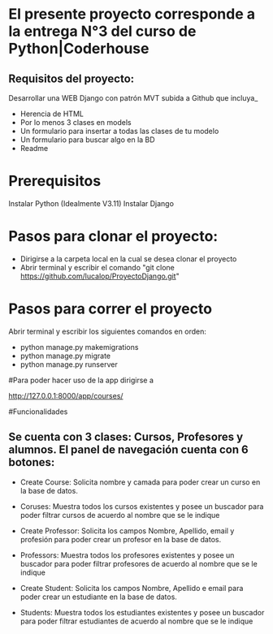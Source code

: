 # El presente proyecto corresponde a la entrega N°3 del curso de Python|Coderhouse
## Requisitos del proyecto:
 Desarrollar una WEB Django con patrón MVT subida a Github que incluya_
- Herencia de HTML
- Por lo menos 3 clases en models
- Un formulario para insertar a todas las clases de tu modelo
- Un formulario para buscar algo en la BD
- Readme

# Prerequisitos
Instalar Python (Idealmente V3.11)
Instalar Django

# Pasos para clonar el proyecto:
- Dirigirse a la carpeta local en la cual se desea clonar el proyecto
- Abrir terminal y escribir el comando "git clone https://github.com/lucalop/ProyectoDjango.git"


# Pasos para correr el proyecto
Abrir terminal y escribir los siguientes comandos en orden: 
- python manage.py makemigrations
- python manage.py migrate
- python manage.py runserver     

#Para poder hacer uso de la app dirigirse a 

http://127.0.0.1:8000/app/courses/

#Funcionalidades

## Se cuenta con 3 clases: Cursos, Profesores y alumnos. El panel de navegación cuenta con 6 botones:

- Create Course: Solicita nombre y camada para poder crear un curso en la base de datos.
- Coruses: Muestra todos los cursos existentes y posee un buscador para poder filtrar cursos de acuerdo al nombre que se le indique

- Create Professor: Solicita los campos Nombre, Apellido, email y profesión para poder crear un profesor en la base de datos.
- Professors: Muestra todos los profesores existentes y posee un buscador para poder filtrar profesores de acuerdo al nombre que se le indique

- Create Student: Solicita los campos Nombre, Apellido e email para poder crear un estudiante en la base de datos.
- Students: Muestra todos los estudiantes existentes y posee un buscador para poder filtrar estudiantes de acuerdo al nombre que se le indique
